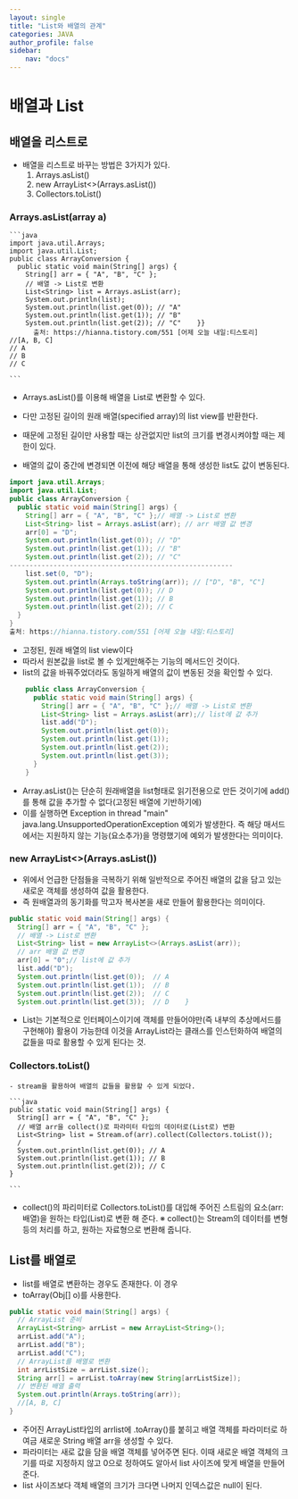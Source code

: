 ```yaml
---
layout: single
title: "List와 배열의 관계"
categories: JAVA
author_profile: false
sidebar:
    nav: "docs"
---
```


# 배열과 List

## 배열을 리스트로
  - 배열을 리스트로 바꾸는 방법은 3가지가 있다.
    1. Arrays.asList()
    2. new ArrayList<>(Arrays.asList())
    3. Collectors.toList()

###  Arrays.asList(array a)
    ```java
    import java.util.Arrays;
    import java.util.List;
    public class ArrayConversion {    
      public static void main(String[] args) {        
        String[] arr = { "A", "B", "C" };         
        // 배열 -> List로 변환        
        List<String> list = Arrays.asList(arr);
        System.out.println(list);        
        System.out.println(list.get(0)); // "A"        
        System.out.println(list.get(1)); // "B"        
        System.out.println(list.get(2)); // "C"    }}
          출처: https://hianna.tistory.com/551 [어제 오늘 내일:티스토리]
    //[A, B, C]
    // A
    // B
    // C

    ```
  - Arrays.asList()를 이용해 배열을 List로 변환할 수 있다.
  - 다만 고정된 길이의 원래 배열(specified array)의 list view를 반환한다.
  - 때문에 고정된 길이만 사용할 때는 상관없지만 list의 크기를 변경시켜야할 때는 제한이 있다.

  - 배열의 값이 중간에 변경되면 이전에 해당 배열을 통해 생성한 list도 값이 변동된다.
  ``` java
  import java.util.Arrays;
  import java.util.List;
  public class ArrayConversion {    
    public static void main(String[] args) {        
      String[] arr = { "A", "B", "C" };// 배열 -> List로 변환        
      List<String> list = Arrays.asList(arr); // arr 배열 값 변경        
      arr[0] = "D";         
      System.out.println(list.get(0)); // "D"        
      System.out.println(list.get(1)); // "B"        
      System.out.println(list.get(2)); // "C"
  --------------------------------------------------------
      list.set(0, "D");        
      System.out.println(Arrays.toString(arr)); // ["D", "B", "C"]         
      System.out.println(list.get(0)); // D        
      System.out.println(list.get(1)); // B        
      System.out.println(list.get(2)); // C    
    }
  }
출처: https://hianna.tistory.com/551 [어제 오늘 내일:티스토리]
 ```
 - 고정된, 원래 배열의 list view이다
 - 따라서 원본값을 list로 볼 수 있게<u>만</u>해주는 기능의 메서드인 것이다.
 - list의 값을 바꿔주었더라도 동일하게 배열의 값이 변동된 것을 확인할 수 있다.

```java
    public class ArrayConversion {    
      public static void main(String[] args) {        
        String[] arr = { "A", "B", "C" };// 배열 -> List로 변환        
        List<String> list = Arrays.asList(arr);// list에 값 추가        
        list.add("D");         
        System.out.println(list.get(0));        
        System.out.println(list.get(1));        
        System.out.println(list.get(2));        
        System.out.println(list.get(3));    
      }
    }
```
  - Array.asList()는 단순히 원래배열을 list형태로 읽기전용으로 만든 것이기에 add()를 통해 값을 추가할 수 없다(고정된 배열에 기반하기에)
  - 이를 실행하면 Exception in thread "main" java.lang.UnsupportedOperationException 예외가 발생한다. 즉 해당 매서드에서는 지원하지 않는 기능(요소추가)을 명령했기에 예외가 발생한다는 의미이다.


### new ArrayList<>(Arrays.asList())
  - 위에서 언급한 단점들을 극복하기 위해 일반적으로 주어진 배열의 값을 담고 있는 새로운 객체를 생성하여 값을 활용한다.
  - 즉 원배열과의 동기화를 막고자 복사본을 새로 만들어 활용한다는 의미이다.
  ```java
  public static void main(String[] args) {        
    String[] arr = { "A", "B", "C" };
    // 배열 -> List로 변환        
    List<String> list = new ArrayList<>(Arrays.asList(arr));
    // arr 배열 값 변경        
    arr[0] = "0";// list에 값 추가        
    list.add("D");         
    System.out.println(list.get(0));  // A        
    System.out.println(list.get(1));  // B        
    System.out.println(list.get(2));  // C        
    System.out.println(list.get(3));  // D    }

  ```
  - List는 기본적으로 인터페이스이기에 객체를 만들어야만(즉 내부의 추상메서드를 구현해야) 활용이 가능한데 이것을 ArrayList라는 클래스를 인스턴화하여 배열의 값들을 따로 활용할 수 있게 된다는 것.


### Collectors.toList()
    - stream을 활용하여 배열의 값들을 활용할 수 있게 되었다.

    ```java
    public static void main(String[] args) {        
      String[] arr = { "A", "B", "C" };         
      // 배열 arr을 collect()로 파라미터 타입의 데이터로(List로) 변환        
      List<String> list = Stream.of(arr).collect(Collectors.toList());
      /        
      System.out.println(list.get(0)); // A        
      System.out.println(list.get(1)); // B        
      System.out.println(list.get(2)); // C    
    }

    ```
  - collect()의 파리미터로 Collectors.toList()를 대입해 주어진 스트림의 요소(arr:배열)을 원하는 타입(List)로 변환 해 준다.
  ※ collect()는 Stream의 데이터를 변형 등의 처리를 하고, 원하는 자료형으로 변환해 줍니다.


## List를 배열로
  - list를 배열로 변환하는 경우도 존재한다. 이 경우
  - toArray(Obj[] o)를 사용한다.

  ```java
  public static void main(String[] args) {         
    // ArrayList 준비        
    ArrayList<String> arrList = new ArrayList<String>();        
    arrList.add("A");        
    arrList.add("B");        
    arrList.add("C");         
    // ArrayList를 배열로 변환        
    int arrListSize = arrList.size();        
    String arr[] = arrList.toArray(new String[arrListSize]);         
    // 변환된 배열 출력        
    System.out.println(Arrays.toString(arr));     
    //[A, B, C]
  }

  ```
  - 주어진 ArrayList타입의 arrlist에 .toArray()를 붙히고 배열 객체를 파라미터로 하여금 새로운 String 배열 arr을 생성할 수 있다.
  - 파라미터는 새로 값을 담을 배열 객체를 넣어주면 된다. 이때 새로운 배열 객체의 크기를 따로 지정하지 않고 0으로 정하여도 알아서 list 사이즈에 맞게 배열을 만들어준다.
  - list 사이즈보다 객체 배열의 크기가 크다면 나머지 인덱스값은 null이 된다.
